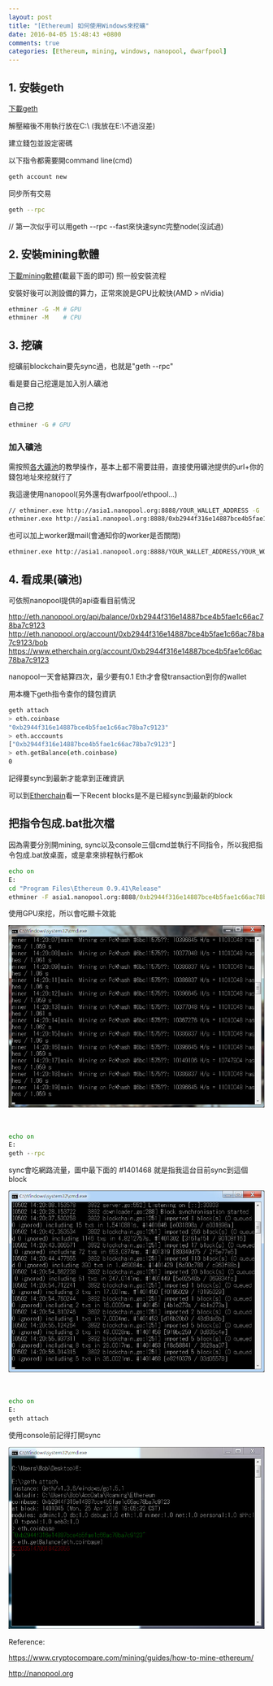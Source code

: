 ```yaml
---
layout: post
title: "[Ethereum] 如何使用Windows來挖礦"
date: 2016-04-05 15:48:43 +0800
comments: true
categories: [Ethereum, mining, windows, nanopool, dwarfpool]
---
```


## 1. 安裝geth
[下載geth](https://github.com/ethereum/go-ethereum/releases)

解壓縮後不用執行放在C:\ (我放在E:\不過沒差)

建立錢包並設定密碼

以下指令都需要開command line(cmd)

```bash C:\
geth account new
```

同步所有交易
```bash C:\
geth --rpc
```
// 第一次似乎可以用geth --rpc --fast來快速sync完整node(沒試過)


## 2. 安裝mining軟體

[下載mining軟體](https://build.ethdev.com/builds/Windows%20C%2B%2B%20develop%20branch/)(載最下面的即可)
照一般安裝流程

安裝好後可以測設備的算力，正常來說是GPU比較快(AMD > nVidia)
```bash C:\Program Files\Ethereum (版號)\Release
ethminer -G -M # GPU
ethminer -M    # CPU
```

## 3. 挖礦

挖礦前blockchain要先sync過，也就是"geth --rpc"

看是要自己挖還是加入別人礦池

### 自己挖

```bash C:\Program Files\Ethereum (版號)\Release
ethminer -G # GPU
```

### 加入礦池

需按照[各大礦池](http://cryptomining-blog.com/7529-ethereum-mining-is-getting-way-too-centralized/)的教學操作，基本上都不需要註冊，直接使用礦池提供的url+你的錢包地址來挖就行了

我這邊使用nanopool(另外還有dwarfpool/ethpool...)

```bash C:\Program Files\Ethereum (版號)\Release
// ethminer.exe http://asia1.nanopool.org:8888/YOUR_WALLET_ADDRESS -G
ethminer.exe http://asia1.nanopool.org:8888/0xb2944f316e14887bce4b5fae1c66ac78ba7c9123 -G
```

也可以加上worker跟mail(會通知你的worker是否關閉)
```bash C:\Program Files\Ethereum (版號)\Release
ethminer.exe http://asia1.nanopool.org:8888/YOUR_WALLET_ADDRESS/YOUR_WORKER_NAME/YOUR_EMAIL -G
```

## 4. 看成果(礦池)

可依照nanopool提供的api查看目前情況

http://eth.nanopool.org/api/balance/0xb2944f316e14887bce4b5fae1c66ac78ba7c9123 
http://eth.nanopool.org/account/0xb2944f316e14887bce4b5fae1c66ac78ba7c9123/bob
https://www.etherchain.org/account/0xb2944f316e14887bce4b5fae1c66ac78ba7c9123

nanopool一天會結算四次，最少要有0.1 Eth才會發transaction到你的wallet

用本機下geth指令查你的錢包資訊

```bash C:\
geth attach
> eth.coinbase
"0xb2944f316e14887bce4b5fae1c66ac78ba7c9123"
> eth.acccounts
["0xb2944f316e14887bce4b5fae1c66ac78ba7c9123"]
> eth.getBalance(eth.coinbase)
0
```

記得要sync到最新才能拿到正確資訊

可以到[Etherchain](https://www.etherchain.org/)看一下Recent blocks是不是已經sync到最新的block

## 把指令包成.bat批次檔

因為需要分別開mining, sync以及console三個cmd並執行不同指令，所以我把指令包成.bat放桌面，或是拿來排程執行都ok

```bat ethereum_mining.bat
echo on
E:
cd "Program Files\Ethereum 0.9.41\Release"
ethminer -F asia1.nanopool.org:8888/0xb2944f316e14887bce4b5fae1c66ac78ba7c9123/bob/maydaybob2000@gmail.com -G
```

使用GPU來挖，所以會吃顯卡效能

<a href="/images/poyi/ethereum_mining.jpg" target="_blank"><img src="/images/poyi/ethereum_mining.jpg" title="image" alt="images"></a>

<br>

```bat ethereum_sync.bat
echo on
E:
geth --rpc
```
sync會吃網路流量，圖中最下面的 #1401468 就是指我這台目前sync到這個block

<a href="/images/poyi/ethereum_sync.jpg" target="_blank"><img src="/images/poyi/ethereum_sync.jpg" title="image" alt="images"></a>

<br>

```bat ethereum_console.bat
echo on
E:
geth attach
```

使用console前記得打開sync

<a href="/images/poyi/ethereum_console.jpg" target="_blank"><img src="/images/poyi/ethereum_console.jpg" title="image" alt="images"></a>


Reference:

https://www.cryptocompare.com/mining/guides/how-to-mine-ethereum/

http://nanopool.org
